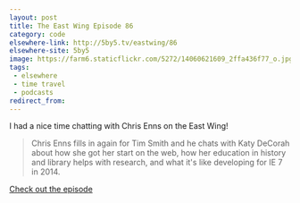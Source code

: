 ```yaml
---
layout: post
title: The East Wing Episode 86
category: code
elsewhere-link: http://5by5.tv/eastwing/86
elsewhere-site: 5by5
image: https://farm6.staticflickr.com/5272/14060621609_2ffa436f77_o.jpg
tags:
 - elsewhere
 - time travel
 - podcasts
redirect_from: 
---
```



I had a nice time chatting with Chris Enns on the East Wing!

> Chris Enns fills in again for Tim Smith and he chats with Katy DeCorah about how she got her start on the web, how her education in history and library helps with research, and what it's like developing for IE 7 in 2014.

[Check out the episode](http://5by5.tv/eastwing/86)